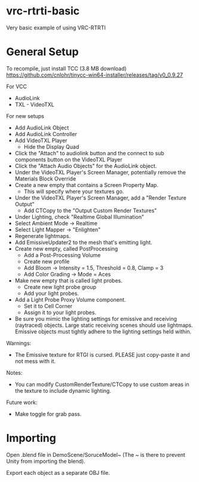# vrc-rtrti-basic
Very basic example of using VRC-RTRTI



# General Setup

To recompile, just install TCC (3.8 MB download) https://github.com/cnlohr/tinycc-win64-installer/releases/tag/v0_0.9.27

For VCC
 * AudioLink
 * TXL - VideoTXL


For new setups
 * Add AudioLink Object
 * Add AudioLink Controller
 * Add VideoTXL Player
   * Hide the Display Quad
 * Click the "Attach" to audiolink button and the connect to sub components button on the VideoTXL Player
 * Click the "Attach Audio Objects" for the AudioLink object.
 * Under the VideoTXL Player's Screen Manager, potentially remove the Materials Block Override
 * Create a new empty that contains a Screen Property Map.
   * This will specify where your textures go.
 * Under the VideoTXL Player's Screen Manager, add a "Render Texture Output"
   * Add CTCopy to the "Output Custom Render Textures"
 * Under Lighting, check "Realtime Global Illumination"
 * Select Ambient Mode -> Realtime
 * Select Light Mapper -> "Enlighten"
 * Regenerate lightmaps.
 * Add EmissiveUpdater2 to the mesh that's emitting light.
 * Create new empty, called PostProcessing
   * Add a Post-Processing Volume
   * Create new profile
   * Add Bloom -> Intensity = 1.5, Threshold = 0.8, Clamp = 3
   * Add Color Grading -> Mode = Aces
 * Make new empty that is called light probes.
   * Create new light probe group
   * Add your light probes.
 * Add a Light Probe Proxy Volume component.
   * Set it to Cell Corner
   * Assign it to your light probes.
 * Be sure you mimic the lighting settings for emissive and receiving (raytraced) objects.  Large static receiving scenes should use lightmaps.  Emissive objects must tightly adhere to the lighting settings held within.

Warnings:
 * The Emissive texture for RTGI is cursed.  PLEASE just copy-paste it and not mess with it.
   
Notes:
 * You can modify CustomRenderTexture/CTCopy to use custom areas in the texture to include dynamic lighting.

Future work:
 * Make toggle for grab pass.

# Importing

Open .blend file in DemoScene/SoruceModel~  (The ~ is there to prevent Unity from importing the blend).

Export each object as a separate OBJ file. 
